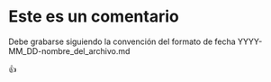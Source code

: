 # Este es un comentario

Debe grabarse siguiendo la convención del formato de fecha YYYY-MM_DD-nombre_del_archivo.md

:+1:
